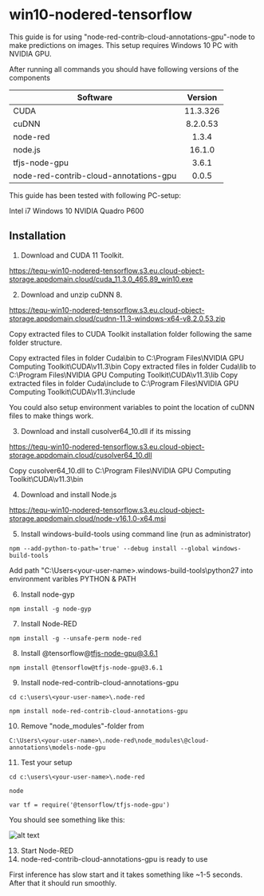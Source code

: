# win10-nodered-tensorflow
This guide is for using "node-red-contrib-cloud-annotations-gpu"-node to make predictions on images. This setup requires Windows 10 PC with NVIDIA GPU. 

After running all commands you should have following versions of the components

| Software      | Version       | 
| ------------- |:-------------:| 
| CUDA          | 11.3.326      |  
| cuDNN         | 8.2.0.53	    | 
| node-red	    | 1.3.4	        |
| node.js       | 16.1.0        |
| tfjs-node-gpu | 3.6.1	        | 
| node-red-contrib-cloud-annotations-gpu | 0.0.5 |

This guide has been tested with following PC-setup:

Intel i7
Windows 10
NVIDIA Quadro P600

## Installation

1. Download and CUDA 11 Toolkit.

https://tequ-win10-nodered-tensorflow.s3.eu.cloud-object-storage.appdomain.cloud/cuda_11.3.0_465.89_win10.exe

2. Download and unzip cuDNN 8.

https://tequ-win10-nodered-tensorflow.s3.eu.cloud-object-storage.appdomain.cloud/cudnn-11.3-windows-x64-v8.2.0.53.zip

Copy extracted files to CUDA Toolkit installation folder following the same folder structure.

Copy extracted files in folder Cuda\bin to C:\Program Files\NVIDIA GPU Computing Toolkit\CUDA\v11.3\bin
Copy extracted files in folder Cuda\lib to C:\Program Files\NVIDIA GPU Computing Toolkit\CUDA\v11.3\lib
Copy extracted files in folder Cuda\include to C:\Program Files\NVIDIA GPU Computing Toolkit\CUDA\v11.3\include

You could also setup environment variables to point the location of cuDNN files to make things work.

3. Download and install cusolver64_10.dll if its missing

https://tequ-win10-nodered-tensorflow.s3.eu.cloud-object-storage.appdomain.cloud/cusolver64_10.dll

Copy cusolver64_10.dll to C:\Program Files\NVIDIA GPU Computing Toolkit\CUDA\v11.3\bin

4. Download and install Node.js

https://tequ-win10-nodered-tensorflow.s3.eu.cloud-object-storage.appdomain.cloud/node-v16.1.0-x64.msi

5. Install windows-build-tools using command line (run as administrator)

```npm --add-python-to-path='true' --debug install --global windows-build-tools```

Add path "C:\Users\<your-user-name>\.windows-build-tools\python27 into environment varibles PYTHON & PATH

6. Install node-gyp

```npm install -g node-gyp```

7. Install Node-RED

```npm install -g --unsafe-perm node-red```

8. Install @tensorflow@tfjs-node-gpu@3.6.1

```npm install @tensorflow@tfjs-node-gpu@3.6.1```

9. Install node-red-contrib-cloud-annotations-gpu

```cd c:\users\<your-user-name>\.node-red```

```npm install node-red-contrib-cloud-annotations-gpu```

10. Remove "node_modules"-folder from  

```C:\Users\<your-user-name>\.node-red\node_modules\@cloud-annotations\models-node-gpu```

11. Test your setup

```cd c:\users\<your-user-name>\.node-red```

```node```

```var tf = require('@tensorflow/tfjs-node-gpu')```

You should see something like this:

![alt text](
https://github.com/juhaautioniemi/win10-nodered-tensorflow/blob/master/images/node_test.JPG "Node-RED log")

13. Start Node-RED 
14. node-red-contrib-cloud-annotations-gpu is ready to use

First inference has slow start and it takes something like ~1-5 seconds. After that it should run smoothly.
